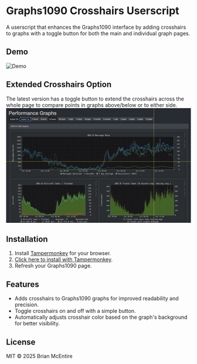 # Graphs1090 Crosshairs Userscript

A userscript that enhances the Graphs1090 interface by adding crosshairs to graphs with a toggle button for both the main and individual graph pages.

## Demo

![Demo](assets/Demo-Add_Crosshairs_to_Graphs1090.gif)

## Extended Crosshairs Option
The latest version has a toggle button to extend the crosshairs across the whole page to compare points in graphs above/below or to either side.
![Extended Crosshairs](assets/crosshairs-extended-on-graphs1090.png)

## Installation

1. Install [Tampermonkey](https://www.tampermonkey.net/) for your browser.
2. [Click here to install with Tampermonkey](https://raw.githubusercontent.com/brianmcentire/graphs1090-crosshairs-userscript/main/graphs1090-crosshairs-userscript.js).
3. Refresh your Graphs1090 page.

## Features

- Adds crosshairs to Graphs1090 graphs for improved readability and precision.
- Toggle crosshairs on and off with a simple button.
- Automatically adjusts crosshair color based on the graph's background for better visibility.

## License

MIT © 2025 Brian McEntire
